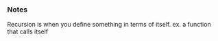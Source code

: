 ### Notes
Recursion is when you define something in terms of itself.
ex. a function that calls itself